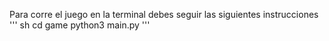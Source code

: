 Para corre el juego en la terminal debes seguir las siguientes instrucciones 
''' sh
cd game
python3 main.py
'''